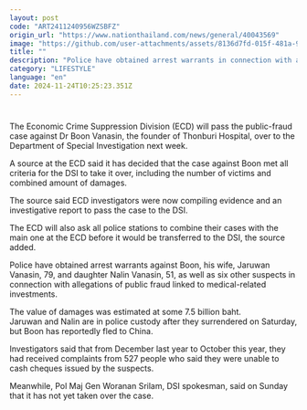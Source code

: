 ```yaml
---
layout: post
code: "ART2411240956WZSBFZ"
origin_url: "https://www.nationthailand.com/news/general/40043569"
image: "https://github.com/user-attachments/assets/8136d7fd-015f-481a-982a-61855852afa9"
title: ""
description: "Police have obtained arrest warrants in connection with allegations of public fraud linked to medical-related investments"
category: "LIFESTYLE"
language: "en"
date: 2024-11-24T10:25:23.351Z
---
```


# 









The Economic Crime Suppression Division (ECD) will pass the public-fraud case against Dr Boon Vanasin, the founder of Thonburi Hospital, over to the Department of Special Investigation next week.

A source at the ECD said it has decided that the case against Boon met all criteria for the DSI to take it over, including the number of victims and combined amount of damages.

The source said ECD investigators were now compiling evidence and an investigative report to pass the case to the DSI.

The ECD will also ask all police stations to combine their cases with the main one at the ECD before it would be transferred to the DSI, the source added.

Police have obtained arrest warrants against Boon, his wife, Jaruwan Vanasin, 79, and daughter Nalin Vanasin, 51, as well as six other suspects in connection with allegations of public fraud linked to medical-related investments.

The value of damages was estimated at some 7.5 billion baht.  
Jaruwan and Nalin are in police custody after they surrendered on Saturday, but Boon has reportedly fled to China.

Investigators said that from December last year to October this year, they had received complaints from 527 people who said they were unable to cash cheques issued by the suspects.

Meanwhile, Pol Maj Gen Woranan Srilam, DSI spokesman, said on Sunday that it has not yet taken over the case.